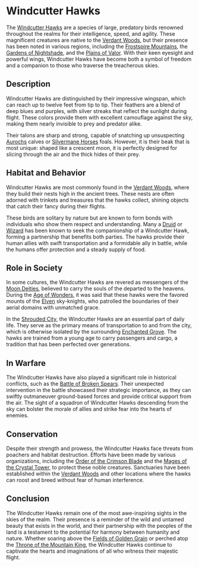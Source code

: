 # Windcutter Hawks

The [Windcutter Hawks](Windcutter%20Hawks.md) are a species of large, predatory birds renowned throughout the realms for their intelligence, speed, and agility. These magnificent creatures are native to the [Verdant Woods](Verdant%20Woods.md), but their presence has been noted in various regions, including the [Frostspire Mountains](Frostspire%20Mountains.md), the [Gardens of Nightshade](Gardens%20of%20Nightshade.md), and the [Plains of Valor](Plains%20of%20Valor.md). With their keen eyesight and powerful wings, Windcutter Hawks have become both a symbol of freedom and a companion to those who traverse the treacherous skies.

## Description

Windcutter Hawks are distinguished by their impressive wingspan, which can reach up to twelve feet from tip to tip. Their feathers are a blend of deep blues and purples, with silver streaks that reflect the sunlight during flight. These colors provide them with excellent camouflage against the sky, making them nearly invisible to prey and predator alike.

Their talons are sharp and strong, capable of snatching up unsuspecting [Aurochs](Aurochs.md) calves or [Silvermane Horses](Silvermane%20Horses.md) foals. However, it is their beak that is most unique: shaped like a crescent moon, it is perfectly designed for slicing through the air and the thick hides of their prey.

## Habitat and Behavior

Windcutter Hawks are most commonly found in the [Verdant Woods](Verdant%20Woods.md), where they build their nests high in the ancient trees. These nests are often adorned with trinkets and treasures that the hawks collect, shining objects that catch their fancy during their flights.

These birds are solitary by nature but are known to form bonds with individuals who show them respect and understanding. Many a [Druid](Druid.md) or [Wizard](Wizard.md) has been known to seek the companionship of a Windcutter Hawk, forming a partnership that benefits both parties. The hawks provide their human allies with swift transportation and a formidable ally in battle, while the humans offer protection and a steady supply of food.

## Role in Society

In some cultures, the Windcutter Hawks are revered as messengers of the [Moon Deities](Moon%20Deities.md), believed to carry the souls of the departed to the heavens. During the [Age of Wonders](Age%20of%20Wonders.md), it was said that these hawks were the favored mounts of the [Elven](Elven.md) sky-knights, who patrolled the boundaries of their aerial domains with unmatched grace.

In the [Shrouded City](Shrouded%20City.md), the Windcutter Hawks are an essential part of daily life. They serve as the primary means of transportation to and from the city, which is otherwise isolated by the surrounding [Enchanted Grove](Enchanted%20Grove.md). The hawks are trained from a young age to carry passengers and cargo, a tradition that has been perfected over generations.

## In Warfare

The Windcutter Hawks have also played a significant role in historical conflicts, such as the [Battle of Broken Spears](Battle%20of%20Broken%20Spears.md). Their unexpected intervention in the battle showcased their strategic importance, as they can swiftly outmaneuver ground-based forces and provide critical support from the air. The sight of a squadron of Windcutter Hawks descending from the sky can bolster the morale of allies and strike fear into the hearts of enemies.

## Conservation

Despite their strength and prowess, the Windcutter Hawks face threats from poachers and habitat destruction. Efforts have been made by various organizations, including the [Order of the Crimson Blade](Order%20of%20the%20Crimson%20Blade.md) and the [Mages of the Crystal Tower](Mages%20of%20the%20Crystal%20Tower.md), to protect these noble creatures. Sanctuaries have been established within the [Verdant Woods](Verdant%20Woods.md) and other locations where the hawks can roost and breed without fear of human interference.

## Conclusion

The Windcutter Hawks remain one of the most awe-inspiring sights in the skies of the realm. Their presence is a reminder of the wild and untamed beauty that exists in the world, and their partnership with the peoples of the land is a testament to the potential for harmony between humanity and nature. Whether soaring above the [Fields of Golden Grain](Fields%20of%20Golden%20Grain.md) or perched atop the [Throne of the Mountain King](Throne%20of%20the%20Mountain%20King.md), the Windcutter Hawks continue to captivate the hearts and imaginations of all who witness their majestic flight.